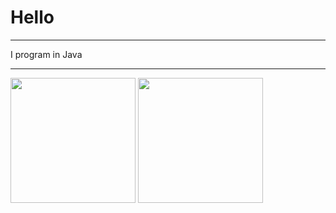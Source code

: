 

# Hello
***
I program in Java


***


<div>
  <img height="200rem" src="https://github-readme-stats.vercel.app/api?username=MarioJunior01&layout=donut&theme=midnight-purple" />
  <img height="200rem" src="https://github-readme-stats.vercel.app/api/top-langs/?username=MarioJunior01&layout=donut&theme=midnight-purple" />
</div>
